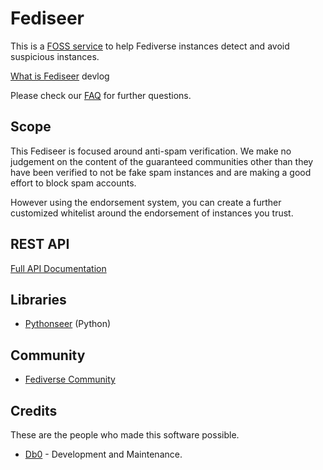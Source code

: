 # Fediseer

This is a [FOSS service](https://github.com/db0/fediseer) to help Fediverse instances detect and avoid suspicious instances.

[What is Fediseer](https://dbzer0.com/blog/overseer-a-fediverse-chain-of-trust/) devlog

Please check our [FAQ](/faq) for further questions.

## Scope

This Fediseer is focused around anti-spam verification. We make no judgement on the content of the guaranteed communities other than they have been verified to not be fake spam instances and are making a good effort to block spam accounts.

However using the endorsement system, you can create a further customized whitelist around the endorsement of instances you trust.

## REST API

[Full API Documentation](/api/)

## Libraries

* [Pythonseer](https://github.com/db0/pythonseer) (Python)

## Community

* [Fediverse Community](https://lemmy.dbzer0.com/c/fediseer)

## Credits

These are the people who made this software possible.

* [Db0](https://dbzer0.com) - Development and Maintenance.
